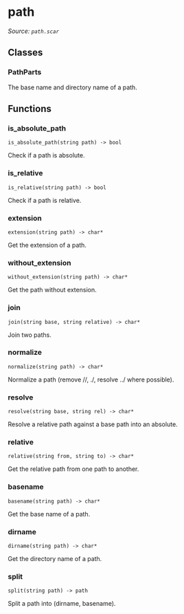 # path

*Source: `path.scar`*

## Classes

### PathParts

The base name and directory name of a path.


## Functions

### is_absolute_path

`is_absolute_path(string path) -> bool`

Check if a path is absolute.

### is_relative

`is_relative(string path) -> bool`

Check if a path is relative.

### extension

`extension(string path) -> char*`

Get the extension of a path.

### without_extension

`without_extension(string path) -> char*`

Get the path without extension.

### join

`join(string base, string relative) -> char*`

Join two paths.

### normalize

`normalize(string path) -> char*`

Normalize a path (remove //, ./, resolve ../ where possible).

### resolve

`resolve(string base, string rel) -> char*`

Resolve a relative path against a base path into an absolute.

### relative

`relative(string from, string to) -> char*`

Get the relative path from one path to another.

### basename

`basename(string path) -> char*`

Get the base name of a path.

### dirname

`dirname(string path) -> char*`

Get the directory name of a path.

### split

`split(string path) -> path`

Split a path into (dirname, basename).

